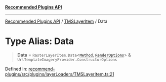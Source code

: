[**Recommended Plugins API**](../../../../README.md)

***

[Recommended Plugins API](../../../../README.md) / [TMSLayerItem](../README.md) / Data

# Type Alias: Data

> **Data** = `RasterLayerItem.Data`\<[`Method`](Method.md), [`RenderOptions`](RenderOptions.md)\> & `UrlTemplateImageryProvider.ConstructorOptions`

Defined in: [recommend-plugins/src/plugins/layerLoaders/TMSLayerItem.ts:21](https://github.com/dde-platform/dde-earth/blob/6072ab445eaffdb7776cf25b1239af6bc27166a4/packages/recommend-plugins/src/plugins/layerLoaders/TMSLayerItem.ts#L21)
